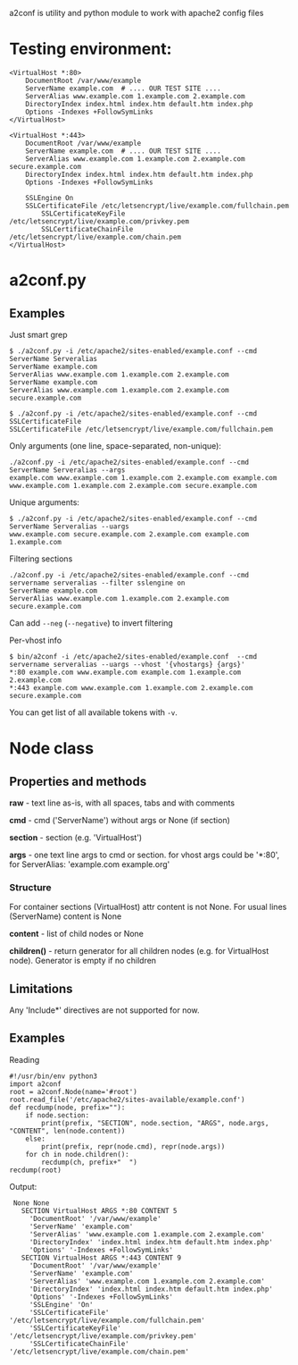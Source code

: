 a2conf is utility and python module to work with apache2 config files

# Testing environment:
~~~
<VirtualHost *:80>
	DocumentRoot /var/www/example
	ServerName example.com  # .... OUR TEST SITE ....
	ServerAlias www.example.com 1.example.com 2.example.com
	DirectoryIndex index.html index.htm default.htm index.php
	Options -Indexes +FollowSymLinks
</VirtualHost>

<VirtualHost *:443>
	DocumentRoot /var/www/example
	ServerName example.com  # .... OUR TEST SITE ....
	ServerAlias www.example.com 1.example.com 2.example.com secure.example.com
	DirectoryIndex index.html index.htm default.htm index.php
	Options -Indexes +FollowSymLinks

	SSLEngine On
	SSLCertificateFile /etc/letsencrypt/live/example.com/fullchain.pem
    	SSLCertificateKeyFile /etc/letsencrypt/live/example.com/privkey.pem
    	SSLCertificateChainFile /etc/letsencrypt/live/example.com/chain.pem
</VirtualHost>
~~~

# a2conf.py 
## Examples
Just smart grep
~~~
$ ./a2conf.py -i /etc/apache2/sites-enabled/example.conf --cmd ServerName Serveralias
ServerName example.com
ServerAlias www.example.com 1.example.com 2.example.com
ServerName example.com
ServerAlias www.example.com 1.example.com 2.example.com secure.example.com

$ ./a2conf.py -i /etc/apache2/sites-enabled/example.conf --cmd SSLCertificateFile
SSLCertificateFile /etc/letsencrypt/live/example.com/fullchain.pem
~~~

Only arguments (one line, space-separated, non-unique):
~~~
./a2conf.py -i /etc/apache2/sites-enabled/example.conf --cmd ServerName Serveralias --args
example.com www.example.com 1.example.com 2.example.com example.com www.example.com 1.example.com 2.example.com secure.example.com
~~~

Unique arguments:
~~~
$ ./a2conf.py -i /etc/apache2/sites-enabled/example.conf --cmd ServerName Serveralias --uargs
www.example.com secure.example.com 2.example.com example.com 1.example.com
~~~

Filtering sections
~~~
./a2conf.py -i /etc/apache2/sites-enabled/example.conf --cmd servername serveralias --filter sslengine on
ServerName example.com
ServerAlias www.example.com 1.example.com 2.example.com secure.example.com
~~~

Can add `--neg` (`--negative`) to invert filtering

Per-vhost info
~~~
$ bin/a2conf -i /etc/apache2/sites-enabled/example.conf  --cmd servername serveralias --uargs --vhost '{vhostargs} {args}'
*:80 example.com www.example.com example.com 1.example.com 2.example.com
*:443 example.com www.example.com 1.example.com 2.example.com secure.example.com
~~~

You can get list of all available tokens with `-v`.

# Node class

## Properties and methods

**raw** - text line as-is, with all spaces, tabs and with comments

**cmd** - cmd ('ServerName') without args or None (if section)

**section** - section (e.g. 'VirtualHost')

**args** - one text line args to cmd or section. for vhost args could be '*:80', for ServerAlias: 'example.com example.org'

### Structure
For container sections (VirtualHost) attr content is not None. For usual lines (ServerName) content is None

**content** - list of child nodes or None

**children()** - return generator for all children  nodes (e.g. for VirtualHost node). Generator is empty if no
children

## Limitations
Any 'Include*' directives are not supported for now.

## Examples
Reading
~~~
#!/usr/bin/env python3
import a2conf
root = a2conf.Node(name='#root')
root.read_file('/etc/apache2/sites-available/example.conf')
def recdump(node, prefix=""):
    if node.section:
        print(prefix, "SECTION", node.section, "ARGS", node.args, "CONTENT", len(node.content))
    else:
        print(prefix, repr(node.cmd), repr(node.args))
    for ch in node.children():
        recdump(ch, prefix+"  ")
recdump(root)
~~~

Output:
~~~
 None None
   SECTION VirtualHost ARGS *:80 CONTENT 5
     'DocumentRoot' '/var/www/example'
     'ServerName' 'example.com'
     'ServerAlias' 'www.example.com 1.example.com 2.example.com'
     'DirectoryIndex' 'index.html index.htm default.htm index.php'
     'Options' '-Indexes +FollowSymLinks'
   SECTION VirtualHost ARGS *:443 CONTENT 9
     'DocumentRoot' '/var/www/example'
     'ServerName' 'example.com'
     'ServerAlias' 'www.example.com 1.example.com 2.example.com'
     'DirectoryIndex' 'index.html index.htm default.htm index.php'
     'Options' '-Indexes +FollowSymLinks'
     'SSLEngine' 'On'
     'SSLCertificateFile' '/etc/letsencrypt/live/example.com/fullchain.pem'
     'SSLCertificateKeyFile' '/etc/letsencrypt/live/example.com/privkey.pem'
     'SSLCertificateChainFile' '/etc/letsencrypt/live/example.com/chain.pem'
~~~
